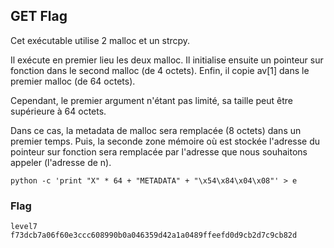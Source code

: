 ## GET Flag

Cet exécutable utilise 2 malloc et un strcpy.

Il exécute en premier lieu les deux malloc.
Il initialise ensuite un pointeur sur fonction dans le second malloc (de 4 octets).
Enfin, il copie  av[1] dans le premier malloc (de 64 octets).

Cependant, le premier argument n'étant pas limité, sa taille peut être supérieure à 64 octets.

Dans ce cas, la metadata de malloc sera remplacée (8 octets) dans un premier temps.
Puis, la seconde zone mémoire où est stockée l'adresse du pointeur sur fonction sera remplacée par l'adresse que nous souhaitons appeler (l'adresse de n).

`python -c 'print "X" * 64 + "METADATA" + "\x54\x84\x04\x08"' > e`

### Flag

```
level7
f73dcb7a06f60e3ccc608990b0a046359d42a1a0489ffeefd0d9cb2d7c9cb82d
```
